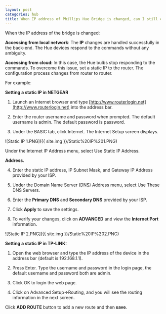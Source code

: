 ```yaml
---
layout: post
categories: hub
title: When IP address of Phillips Hue Bridge is changed, can I still control Phillips Hue devices?
---
```


When the IP address of the bridge is changed:

**Accessing from local network**:
The **IP** changes are handled successfully in the back-end. The Hue devices respond to the commands without any ambiguity.

**Accessing from cloud**:
In this case, the Hue bulbs stop responding to the commands. To overcome this issue, set a static IP to the router. The configuration process changes from router to router.

For example:

**Setting a static IP in NETGEAR**

1. Launch an Internet browser and type [http://www.routerlogin.net](http://www.routerlogin.net) into the address bar.

2. Enter the router username and password when prompted. The default username is admin. The default password is password.

3. Under the BASIC tab, click Internet. The Internet Setup screen displays.

![Static IP 1.PNG]({{ site.img }}/Static%20IP%201.PNG)

Under the Internet IP Address menu, select Use Static IP Address.

**Address.**

4. Enter the static IP address, IP Subnet Mask, and Gateway IP Address provided by your ISP.

5. Under the Domain Name Server (DNS) Address menu, select Use These DNS Servers.

6. Enter the **Primary DNS** and **Secondary DNS** provided by your ISP.

7. Click **Apply** to save the settings.

8. To verify your changes, click on **ADVANCED** and view the **Internet Port** information.

![Static IP 2.PNG]({{ site.img }}/Static%20IP%202.PNG)

**Setting a static IP in TP-LINK:**

1. Open the web browser and type the IP address of the device in the address bar (default is 192.168.1.1).

2. Press Enter. Type the username and password in the login page, the default username and password both are admin.

3. Click OK to login the web page.

4. Click on Advanced Setup-&gt;Routing, and you will see the routing information in the next screen.

Click **ADD ROUTE** button to add a new route and then **save**.
